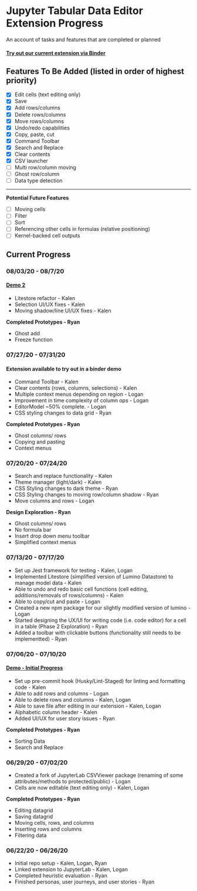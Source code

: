 # Jupyter Tabular Data Editor Extension Progress
An account of tasks and features that are completed or planned

#### [Try out our current extension via Binder](https://mybinder.org/v2/gh/jupytercalpoly/jupyterlab-tabular-data-editor/master?urlpath=lab)

## Features To Be Added (listed in order of highest priority)
- [x] Edit cells (text editing only)
- [x] Save
- [x] Add rows/columns
- [x] Delete rows/columns
- [x] Move rows/columns
- [x] Undo/redo capabilities
- [x] Copy, paste, cut
- [x] Command Toolbar
- [x] Search and Replace
- [x] Clear contents
- [x] CSV launcher
- [ ] Multi row/column moving
- [ ] Ghost row/column
- [ ] Data type detection
---
**Potential Future Features**
- [ ] Moving cells
- [ ] Filter
- [ ] Sort
- [ ] Referencing other cells in formulas (relative positioning)
- [ ] Kernel-backed cell outputs

## Current Progress

### 08/03/20 - 08/7/20
#### [Demo 2](https://docs.google.com/presentation/d/1ZGjFb3RkoR5Cc39DDdtU-AYAoYMNVMyUM9g80qgNzos/edit?usp=sharing)
- Litestore refactor - Kalen
- Selection UI/UX fixes - Kalen
- Moving shadow/line UI/UX fixes - Kalen

**Completed Prototypes - Ryan**
- Ghost add
- Freeze function

### 07/27/20 - 07/31/20
#### Extension available to try out in a binder demo
- Command Toolbar - Kalen
- Clear contents (rows, columns, selections) - Kalen
- Multiple context menus depending on region - Logan
- Improvement in time complexity of column ops - Logan
- EditorModel ~50% complete. - Logan
- CSS styling changes to data grid - Ryan

**Completed Prototypes - Ryan**
- Ghost columns/ rows
- Copying and pasting
- Context menus

### 07/20/20 - 07/24/20
- Search and replace functionality - Kalen
- Theme manager (light/dark) - Kalen
- CSS Styling changes to dark theme - Ryan
- CSS Styling changes to moving row/column shadow - Ryan
- Move columns and rows - Logan

**Design Exploration - Ryan**
- Ghost columns/ rows
- No formula bar
- Insert drop down menu toolbar
- Simplified context menus

### 07/13/20 - 07/17/20
- Set up Jest framework for testing - Kalen, Logan
- Implemented Litestore (simplified version of Lumino Datastore) to manage model data - Kalen
- Able to undo and redo basic cell functions (cell editing, additions/removals of rows/columns) - Kalen
- Able to copy/cut and paste - Logan
- Created a new npm package for our slightly modified version of lumino - Logan
- Started designing the UX/UI for writing code (i.e. code editor) for a cell in a table (Phase 2 Exploration) - Ryan
- Added a toolbar with clickable buttons (functionality still needs to be implementted) - Ryan

### 07/06/20 - 07/10/20
#### [Demo - Initial Progress](https://docs.google.com/presentation/d/1b-cH0wQz6oAtlLLPSqETVqasltpMQd9ceNx0LXjgJyU/edit?usp=sharing)

- Set up pre-commit hook (Husky/Lint-Staged) for linting and formatting code - Kalen
- Able to add rows and columns - Logan
- Able to delete rows and columns - Kalen, Logan
- Able to save file after editing in our extension - Kalen, Logan
- Alphabetic column header - Kalen
- Added UI/UX for user story issues - Ryan

**Completed Prototypes - Ryan**
- Sorting Data
- Search and Replace

### 06/29/20 - 07/02/20
- Created a fork of JupyterLab CSVViewer package (renaming of some attributes/methods to protected/public) - Logan
- Cells are now editable (text editing only) - Kalen, Logan

**Completed Prototypes - Ryan**
- Editing datagrid
- Saving datagrid
- Moving cells, rows, and columns
- Inserting rows and columns
- Filtering data

### 06/22/20 - 06/26/20
- Initial repo setup - Kalen, Logan, Ryan
- Linked extension to JupyterLab - Kalen, Logan
- Completed heuristic evaluation - Ryan
- Finished personas, user journeys, and user stories - Ryan
